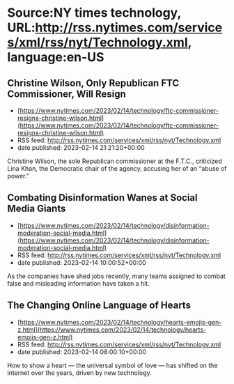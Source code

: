 # Source:NY times technology, URL:http://rss.nytimes.com/services/xml/rss/nyt/Technology.xml, language:en-US

## Christine Wilson, Only Republican FTC Commissioner, Will Resign
 - [https://www.nytimes.com/2023/02/14/technology/ftc-commissioner-resigns-christine-wilson.html](https://www.nytimes.com/2023/02/14/technology/ftc-commissioner-resigns-christine-wilson.html)
 - RSS feed: http://rss.nytimes.com/services/xml/rss/nyt/Technology.xml
 - date published: 2023-02-14 21:21:20+00:00

Christine Wilson, the sole Republican commissioner at the F.T.C., criticized Lina Khan, the Democratic chair of the agency, accusing her of an “abuse of power.”

## Combating Disinformation Wanes at Social Media Giants
 - [https://www.nytimes.com/2023/02/14/technology/disinformation-moderation-social-media.html](https://www.nytimes.com/2023/02/14/technology/disinformation-moderation-social-media.html)
 - RSS feed: http://rss.nytimes.com/services/xml/rss/nyt/Technology.xml
 - date published: 2023-02-14 10:00:52+00:00

As the companies have shed jobs recently, many teams assigned to combat false and misleading information have taken a hit.

## The Changing Online Language of Hearts
 - [https://www.nytimes.com/2023/02/14/technology/hearts-emojis-gen-z.html](https://www.nytimes.com/2023/02/14/technology/hearts-emojis-gen-z.html)
 - RSS feed: http://rss.nytimes.com/services/xml/rss/nyt/Technology.xml
 - date published: 2023-02-14 08:00:10+00:00

How to show a heart — the universal symbol of love — has shifted on the internet over the years, driven by new technology.

